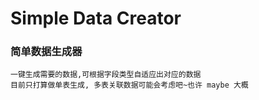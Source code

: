 # Simple Data Creator
### 简单数据生成器
```
一键生成需要的数据,可根据字段类型自适应出对应的数据
目前只打算做单表生成, 多表关联数据可能会考虑吧~也许 maybe 大概
```